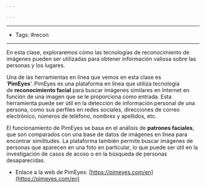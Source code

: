 ```yaml
---

---
```


---
- Tags: #recon 
---
En esta clase, exploraremos cómo las tecnologías de reconocimiento de imágenes pueden ser utilizadas para obtener información valiosa sobre las personas y los lugares.

Una de las herramientas en línea que vemos en esta clase es ‘**PimEyes**‘. PimEyes es una plataforma en línea que utiliza tecnología de **reconocimiento facial** para buscar imágenes similares en Internet en función de una imagen que se le proporciona como entrada. Esta herramienta puede ser útil en la detección de información personal de una persona, como sus perfiles en redes sociales, direcciones de correo electrónico, números de teléfono, nombres y apellidos, etc.

El funcionamiento de PimEyes se basa en el análisis de **patrones faciales**, que son comparados con una base de datos de imágenes en línea para encontrar similitudes. La plataforma también permite buscar imágenes de personas que aparecen en una foto en particular, lo que puede ser útil en la investigación de casos de acoso o en la búsqueda de personas desaparecidas.

- Enlace a la web de PimEyes: [https://pimeyes.com/en](https://pimeyes.com/en)